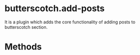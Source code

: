 # butterscotch.add-posts

It is a plugin which adds the core functionality of adding posts to butterscotch section.

# Methods